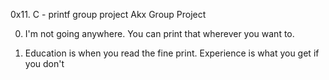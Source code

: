 0x11. C - printf group project
Akx Group Project

0. I'm not going anywhere. You can print that wherever you want to.

1. Education is when you read the fine print. Experience is what you
get if you don't
